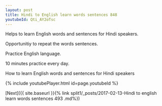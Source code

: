 ```yaml
---
layout: post
title: Hindi to English learn words sentences 848 
youtubeId: Qti_AY2oTsc
---
```

 
 
Helps to learn English words and sentences for Hindi speakers.

Opportunitiy to repeat the words sentences. 

Practice English language. 
 
10 minutes practice every day. 
 
How to learn English words and sentences for Hindi speakers 
 
{% include youtubePlayer.html id=page.youtubeId %}
 
 
[Next]({{ site.baseurl }}{% link  split1/_posts/2017-02-13-Hindi to english learn words sentences 493 .md%})
 
